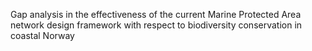 Gap analysis in the effectiveness of the current Marine Protected Area network design framework with respect to biodiversity conservation in coastal Norway
